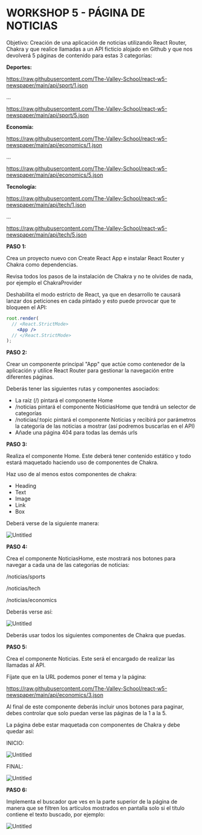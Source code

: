 # WORKSHOP 5 - PÁGINA DE NOTICIAS

Objetivo: Creación de una aplicación de noticias utilizando React Router, Chakra y que realice llamadas a un API ficticio alojado en Github y que nos devolverá 5 páginas de contenido para estas 3 categorías:

**Deportes:**

<https://raw.githubusercontent.com/The-Valley-School/react-w5-newspaper/main/api/sport/1.json>

...

<https://raw.githubusercontent.com/The-Valley-School/react-w5-newspaper/main/api/sport/5.json>

**Economía:**

<https://raw.githubusercontent.com/The-Valley-School/react-w5-newspaper/main/api/economics/1.json>

...

<https://raw.githubusercontent.com/The-Valley-School/react-w5-newspaper/main/api/economics/5.json>

**Tecnología:**

<https://raw.githubusercontent.com/The-Valley-School/react-w5-newspaper/main/api/tech/1.json>

...

<https://raw.githubusercontent.com/The-Valley-School/react-w5-newspaper/main/api/tech/5.json>

**PASO 1:**

Crea un proyecto nuevo con Create React App e instalar React Router y Chakra como dependencias.

Revisa todos los pasos de la instalación de Chakra y no te olvides de nada, por ejemplo el ChakraProvider

Deshabilita el modo estricto de React, ya que en desarrollo te causará lanzar dos peticiones en cada pintado y esto puede provocar que te bloqueen el API:

```jsx
root.render(
  // <React.StrictMode>
    <App />
  // </React.StrictMode>
);
```

**PASO 2:**

Crear un componente principal "App" que actúe como contenedor de la aplicación y utilice React Router para gestionar la navegación entre diferentes páginas.

Deberás tener las siguientes rutas y componentes asociados:

- La raíz (/) pintará el componente Home
- /noticias pintará el componente NoticiasHome que tendrá un selector de categorías
- /noticias/:topic pintará el componente Noticias y recibirá por parámetros la categoría de las noticias a mostrar (así podremos buscarlas en el API)
- Añade una página 404 para todas las demás urls

**PASO 3:**

Realiza el componente Home. Este deberá tener contenido estático y todo estará maquetado haciendo uso de componentes de Chakra.

Haz uso de al menos estos componentes de chakra:

- Heading
- Text
- Image
- Link
- Box

Deberá verse de la siguiente manera:

![Untitled](/assets//Untitled.png)

**PASO 4:**

Crea el componente NoticiasHome, este mostrará nos botones para navegar a cada una de las categorias de noticias:

/noticias/sports

/noticias/tech

/noticias/economics

Deberás verse así:

![Untitled](/assets//Untitled%201.png)

Deberás usar todos los siguientes componentes de Chakra que puedas.

**PASO 5:**

Crea el componente Noticias. Este será el encargado de realizar las llamadas al API.

Fíjate que en la URL podemos poner el tema y la página:

<https://raw.githubusercontent.com/The-Valley-School/react-w5-newspaper/main/api/economics/3.json>

Al final de este componente deberás incluir unos botones para paginar, debes controlar que solo puedan verse las páginas de la 1 a la 5.

La página debe estar maquetada con componentes de Chakra y debe quedar así:

INICIO:

![Untitled](/assets//Untitled%202.png)

FINAL:

![Untitled](/assets//Untitled%203.png)

**PASO 6:**

Implementa el buscador que ves en la parte superior de la página de manera que se filtren los artículos mostrados en pantalla solo si el título contiene el texto buscado, por ejemplo:

![Untitled](/assets//Untitled%204.png)
